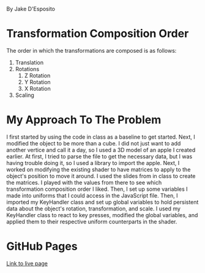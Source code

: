 By Jake D'Esposito

# Transformation Composition Order

The order in which the transformations are composed is as follows:

1. Translation
1. Rotations
    1. Z Rotation
    1. Y Rotation
    1. X Rotation
1. Scaling

# My Approach To The Problem

I first started by using the code in class as a baseline to get started. Next, I modified the object to be more than a cube. I did not just want to add another vertice and call it a day, so I used a 3D model of an apple I created earlier. At first, I tried to parse the file to get the necessary data, but I was having trouble doing it, so I used a library to import the apple. Next, I worked on modifying the existing shader to have matrices to apply to the object's position to move it around. I used the slides from in class to create the matrices. I played with the values from there to see which transformation composition order I liked. Then, I set up some variables I made into uniforms that I could access in the JavaScript file. Then, I imported my KeyHandler class and set up global variables to hold persistent data about the object's rotation, transformation, and scale. I used my KeyHandler class to react to key presses, modified the global variables, and applied them to their respective uniform counterparts in the shader.

# GitHub Pages

[Link to live page](https://jakedesposito.github.io/cs-452-lab-3/)